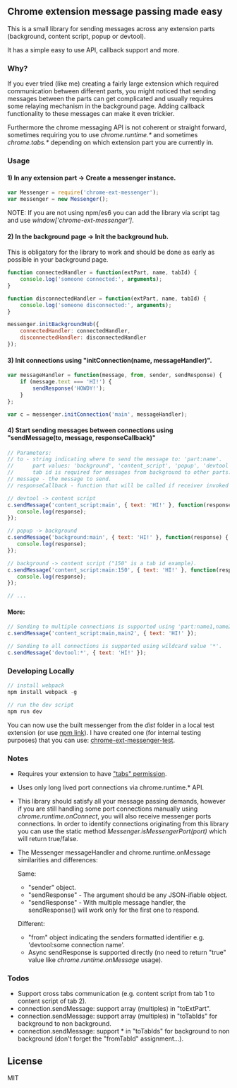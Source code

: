 ## Chrome extension message passing made easy

This is a small library for sending messages across any extension parts (background, content script, popup or devtool).

It has a simple easy to use API, callback support and more.

### Why?

If you ever tried (like me) creating a fairly large extension which required communication between different parts, you might noticed that sending messages between the parts can get complicated and usually requires some relaying mechanism in the background page.
Adding callback functionality to these messages can make it even trickier.

Furthermore the chrome messaging API is not coherent or straight forward, sometimes requiring you to use _chrome.runtime.\*_ and sometimes _chrome.tabs.\*_ depending on which extension part you are currently in.

### Usage

#### 1) In any extension part -> Create a messenger instance.
```javascript
var Messenger = require('chrome-ext-messenger');
var messenger = new Messenger();
```

NOTE: If you are not using npm/es6 you can add the library via script tag and use _window['chrome-ext-messenger']_.

#### 2) In the background page -> Init the background hub.
This is obligatory for the library to work and should be done as early as possible in your background page.
```javascript
function connectedHandler = function(extPart, name, tabId) {
    console.log('someone connected:', arguments);
}

function disconnectedHandler = function(extPart, name, tabId) {
    console.log('someone disconnected:', arguments);
}

messenger.initBackgroundHub({
    connectedHandler: connectedHandler,
    disconnectedHandler: disconnectedHandler
});
```

#### 3) Init connections using "initConnection(name, messageHandler)".
```javascript
var messageHandler = function(message, from, sender, sendResponse) {
    if (message.text === 'HI!') {
        sendResponse('HOWDY!');
    }
};

var c = messenger.initConnection('main', messageHandler);
```

#### 4) Start sending messages between connections using "sendMessage(to, message, responseCallback)"
```javascript
// Parameters:
// to - string indicating where to send the message to: 'part:name'.
//      part values: 'background', 'content_script', 'popup', 'devtool'.
//      tab id is required for messages from background to other parts: 'part:name:tabId'.
// message - the message to send.
// responseCallback - function that will be called if receiver invoked "sendResponse".

// devtool -> content script
c.sendMessage('content_script:main', { text: 'HI!' }, function(response) {
   console.log(response);
});

// popup -> background
c.sendMessage('background:main', { text: 'HI!' }, function(response) {
   console.log(response);
});

// background -> content script ("150" is a tab id example).
c.sendMessage('content_script:main:150', { text: 'HI!' }, function(response) {
   console.log(response);
});

// ...
```

#### More:
```javascript
// Sending to multiple connections is supported using 'part:name1,name2,...'.
c.sendMessage('content_script:main,main2', { text: 'HI!' });

// Sending to all connections is supported using wildcard value '*'.
c.sendMessage('devtool:*', { text: 'HI!' });
```

### Developing Locally
```javascript
// install webpack
npm install webpack -g

// run the dev script
npm run dev
```
You can now use the built messenger from the _dist_ folder in a local test extension (or use [npm link](https://docs.npmjs.com/cli/link)).
I have created one (for internal testing purposes) that you can use: [chrome-ext-messenger-test](https://github.com/asimen1/chrome-ext-messenger-test).

### Notes
* Requires your extension to have ["tabs" permission](https://developer.chrome.com/extensions/declare_permissions).
* Uses only long lived port connections via chrome.runtime.* API.
* This library should satisfy all your message passing demands, however if you are still handling some port connections manually using _chrome.runtime.onConnect_, you will also receive messenger ports connections. In order to identify connections originating from this library you can use the static method *Messenger.isMessengerPort(port)* which will return true/false.
* The Messenger messageHandler and chrome.runtime.onMessage similarities and differences:

    Same:
    * "sender" object.
    * "sendResponse" - The argument should be any JSON-ifiable object.
    * "sendResponse" - With multiple message handler, the sendResponse() will work only for the first one to respond.
    
    
    Different:
    * "from" object indicating the senders formatted identifier e.g. 'devtool:some connection name'.
    * Async sendResponse is supported directly (no need to return "true" value like _chrome.runtime.onMessage_ usage).

### Todos
* Support cross tabs communication (e.g. content script from tab 1 to content script of tab 2).
* connection.sendMessage: support array (multiples) in "toExtPart".
* connection.sendMessage: support array (multiples) in "toTabIds" for background to non background.
* connection.sendMessage: support * in "toTabIds" for background to non background (don't forget the "fromTabId" assignment...).

License
----
MIT
